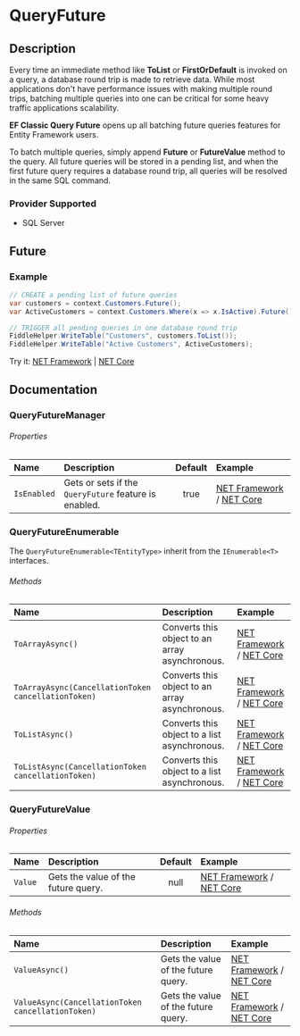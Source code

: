 # QueryFuture

## Description
Every time an immediate method like **ToList** or **FirstOrDefault** is invoked on a query, a database round trip is made to retrieve data. While most applications don't have performance issues with making multiple round trips, batching multiple queries into one can be critical for some heavy traffic applications scalability.

**EF Classic Query Future** opens up all batching future queries features for Entity Framework users.

To batch multiple queries, simply append **Future** or **FutureValue** method to the query. All future queries will be stored in a pending list, and when the first future query requires a database round trip, all queries will be resolved in the same SQL command.

### Provider Supported
- SQL Server

## Future

### Example
```csharp
// CREATE a pending list of future queries
var customers = context.Customers.Future();
var ActiveCustomers = context.Customers.Where(x => x.IsActive).Future();

// TRIGGER all pending queries in one database round trip			
FiddleHelper.WriteTable("Customers", customers.ToList());		
FiddleHelper.WriteTable("Active Customers", ActiveCustomers);			
```
Try it: [NET Framework](https://dotnetfiddle.net/DoWJ3t) | [NET Core](https://dotnetfiddle.net/vMGvuy)

## Documentation

### QueryFutureManager

###### Properties

| Name | Description | Default | Example |
| :--- | :---------- | :-----: | :------ |
| `IsEnabled` | Gets or sets if the `QueryFuture` feature is enabled. | true | [NET Framework](https://dotnetfiddle.net/n6VcfE) / [NET Core](https://dotnetfiddle.net/ezWALV) |

### QueryFutureEnumerable<TEntityType>
  
The `QueryFutureEnumerable<TEntityType>` inherit from the `IEnumerable<T>` interfaces.

###### Methods

| Name | Description | Example |
| :--- | :---------- | :------ |
| `ToArrayAsync()` | Converts this object to an array asynchronous. | [NET Framework](https://dotnetfiddle.net/pg1rnj) / [NET Core](https://dotnetfiddle.net/MljKoE) |
| `ToArrayAsync(CancellationToken cancellationToken)` | Converts this object to an array asynchronous. | [NET Framework](https://dotnetfiddle.net/RBEL7B) / [NET Core](https://dotnetfiddle.net/EbmY1e) |
| `ToListAsync()` | Converts this object to a list asynchronous. | [NET Framework](https://dotnetfiddle.net/JYXOMi) / [NET Core](https://dotnetfiddle.net/DGqyL1) |
| `ToListAsync(CancellationToken cancellationToken)` | Converts this object to a list asynchronous. | [NET Framework](https://dotnetfiddle.net/RQkqUb) / [NET Core](https://dotnetfiddle.net/enqN1i) |
  
### QueryFutureValue<TResult>
  
###### Properties

| Name | Description | Default | Example |
| :--- | :---------- | :-----: | :------ |
| `Value` | Gets the value of the future query. | null | [NET Framework](https://dotnetfiddle.net/ObIY3v) / [NET Core](https://dotnetfiddle.net/xjEqrX) |

###### Methods

| Name | Description | Example |
| :--- | :---------- | :------ |
| `ValueAsync()` | Gets the value of the future query. | [NET Framework](https://dotnetfiddle.net/hJ6VrE) / [NET Core](https://dotnetfiddle.net/r920Fj) |
| `ValueAsync(CancellationToken cancellationToken)` | Gets the value of the future query. | [NET Framework](https://dotnetfiddle.net/sgbK5g) / [NET Core](https://dotnetfiddle.net/COg8Wi) |

